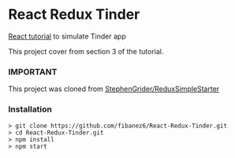 # React Redux Tinder

[React tutorial](https://www.udemy.com/react-redux/) to simulate Tinder app

This project cover from section 3 of the tutorial.

### IMPORTANT

This project was cloned from [StephenGrider/ReduxSimpleStarter](https://github.com/StephenGrider/ReduxSimpleStarter)

### Installation
```
> git clone https://github.com/fibanez6/React-Redux-Tinder.git
> cd React-Redux-Tinder.git
> npm install
> npm start
```